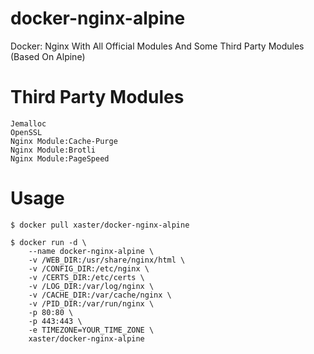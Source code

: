 # docker-nginx-alpine
Docker: Nginx With All Official Modules And Some Third Party Modules (Based On Alpine)

# Third Party Modules
```
Jemalloc
OpenSSL
Nginx Module:Cache-Purge
Nginx Module:Brotli
Nginx Module:PageSpeed
```

# Usage
```
$ docker pull xaster/docker-nginx-alpine

$ docker run -d \
    --name docker-nginx-alpine \
    -v /WEB_DIR:/usr/share/nginx/html \
    -v /CONFIG_DIR:/etc/nginx \
    -v /CERTS_DIR:/etc/certs \
    -v /LOG_DIR:/var/log/nginx \
    -v /CACHE_DIR:/var/cache/nginx \
    -v /PID_DIR:/var/run/nginx \
    -p 80:80 \
    -p 443:443 \
    -e TIMEZONE=YOUR_TIME_ZONE \
    xaster/docker-nginx-alpine
```

